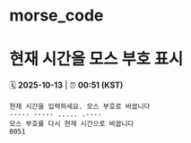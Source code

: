 # morse_code
# 현재 시간을 모스 부호 표시
<!-- MORSE_TIME_START -->
🗓️ **2025-10-13** | ⏰ **00:51 (KST)**

```
현재 시간을 입력하세요. 모스 부호로 바꿉니다
----- ----- ..... .----
모스 부호를 다시 현재 시간으로 바꿉니다
0051
```
<!-- MORSE_TIME_END -->
